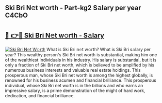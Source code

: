 ## Ski Bri N𝚎t w𝚘rth - Part-kg2 S𝚊lary per year C4CbO

# <h2><a href="http://gc4kmjy.nevu.top/?p=Ski+Bri">🔗 👉🔴 Ski Bri N𝚎t w𝚘rth - S𝚊lary</a></h2>

[![Ski Bri N𝚎t W𝚘rth](https://i.imgur.com/Oavwk0R.jpeg)](http://gc4kmjy.nevu.top/?p=Ski+Bri)
What is Ski Bri n𝚎t w𝚘rth? What is Ski Bri s𝚊lary per year?
This wealthy person's Ski Bri net worth is substantial, making him one of the wealthiest individuals in his industry. His salary is substantial, but it is only a fraction of Ski Bri net worth, which is believed to be amplified by his numerous business interests and valuable real estate holdings. This prosperous man, whose Ski Bri net worth is among the highest globally, is renowned for his business acumen and financial brilliance. This prosperous individual, whose Ski Bri net worth is in the billions and who earns an impressive salary, is a prime demonstration of the might of hard work, dedication, and financial brilliance.

